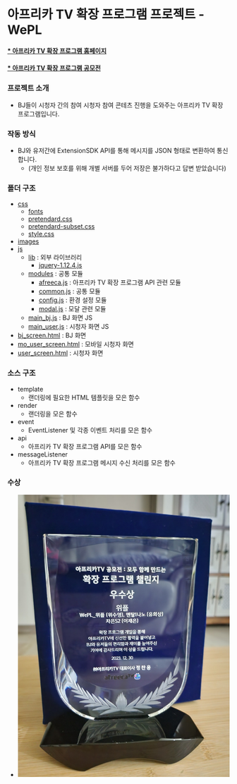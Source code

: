 # 아프리카 TV 확장 프로그램 프로젝트 - WePL
#### [* 아프리카 TV 확장 프로그램 홈페이지](https://developers.afreecatv.com/?szWork=extension)
#### [* 아프리카 TV 확장 프로그램 공모전](https://extchallenge.afreecatv.com/)

### 프로젝트 소개
- BJ들이 시청자 간의 참여 시청자 참여 콘테츠 진행을 도와주는 아프리카 TV 확장 프로그램입니다.

### 작동 방식
- BJ와 유저간에 ExtensionSDK API를 통해 메시지를 JSON 형태로 변환하여 통신합니다.
  - (개인 정보 보호를 위해 개별 서버를 두어 저장은 불가하다고 답변 받았습니다)

### 폴더 구조
- [css](css)
  - [fonts](fonts)
  - [pretendard.css](css%2Fpretendard.css)
  - [pretendard-subset.css](css%2Fpretendard-subset.css)
  - [style.css](css%2Fstyle.css)
- [images](images)
- [js](js)
  - [lib](js%2Flib) : 외부 라이브러리
    - [jquery-1.12.4.js](js%2Flib%2Fjquery-1.12.4.js)
  - [modules](js%2Fmodules) : 공통 모듈
    - [afreeca.js](js%2Fmodules%2Fafreeca.js) : 아프리카 TV 확장 프로그램 API 관련 모듈
    - [common.js](js%2Fmodules%2Fcommon.js) : 공통 모듈
    - [config.js](js%2Fmodules%2Fconfig.js) : 환경 설정 모듈
    - [modal.js](js%2Fmodules%2Fmodal.js) : 모달 관련 모듈
  - [main_bj.js](js%2Fmain_bj.js) : BJ 화면 JS
  - [main_user.js](js%2Fmain_user.js) : 시청자 화면 JS
- [bj_screen.html](bj_screen.html) : BJ 화면
- [mo_user_screen.html](mo_user_screen.html) : 모바일 시청자 화면
- [user_screen.html](user_screen.html) : 시청자 화면

### 소스 구조
  - template
    - 랜더링에 필요한 HTML 템플릿을 모은 함수
  - render
    - 랜더링을 모은 함수
  - event
    - EventListener 및 각종 이벤트 처리를 모은 함수
  - api
    - 아프리카 TV 확장 프로그램 API를 모은 함수
  - messageListener
    - 아프리카 TV 확장 프로그램 메시지 수신 처리를 모은 함수

### 수상
 - ![awards_img.png](awards_img.png)